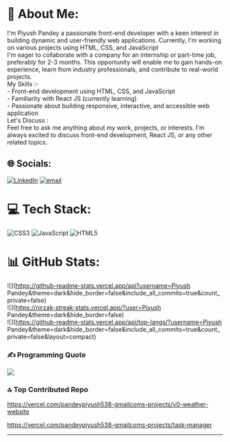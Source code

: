 # 💫 About Me:
I'm Piyush Pandey a passionate front-end developer with a keen interest in building dynamic and user-friendly web applications. Currently, I'm working on various projects using HTML, CSS, and JavaScript<br>I'm eager to collaborate with a company for an internship or part-time job, preferably for 2-3 months. This opportunity will enable me to gain hands-on experience, learn from industry professionals, and contribute to real-world projects.<br>My Skills :-<br>- Front-end development using HTML, CSS, and JavaScript<br>- Familiarity with React JS (currently learning)<br>- Passionate about building responsive, interactive, and accessible web application<br>Let's Discuss :<br>Feel free to ask me anything about my work, projects, or interests. I'm always excited to discuss front-end development, React JS, or any other related topics.


## 🌐 Socials:
[![LinkedIn](https://img.shields.io/badge/LinkedIn-%230077B5.svg?logo=linkedin&logoColor=white)](https://linkedin.com/in/www.linkedin.com/in/piyush-pandey-563b311b8) [![email](https://img.shields.io/badge/Email-D14836?logo=gmail&logoColor=white)](mailto:pandeypiyush538@gmail.com) 

# 💻 Tech Stack:
![CSS3](https://img.shields.io/badge/css3-%231572B6.svg?style=for-the-badge&logo=css3&logoColor=white) ![JavaScript](https://img.shields.io/badge/javascript-%23323330.svg?style=for-the-badge&logo=javascript&logoColor=%23F7DF1E) ![HTML5](https://img.shields.io/badge/html5-%23E34F26.svg?style=for-the-badge&logo=html5&logoColor=white)
# 📊 GitHub Stats:
![](https://github-readme-stats.vercel.app/api?username=Piyush Pandey&theme=dark&hide_border=false&include_all_commits=true&count_private=false)<br/>
![](https://nirzak-streak-stats.vercel.app/?user=Piyush Pandey&theme=dark&hide_border=false)<br/>
![](https://github-readme-stats.vercel.app/api/top-langs/?username=Piyush Pandey&theme=dark&hide_border=false&include_all_commits=true&count_private=false&layout=compact)

### ✍️ Programming  Quote
![](https://quotes-github-readme.vercel.app/api?type=horizontal&theme=radical)

### 🔝 Top Contributed Repo
https://vercel.com/pandeypiyush538-gmailcoms-projects/v0-weather-website

https://vercel.com/pandeypiyush538-gmailcoms-projects/task-manager


---



